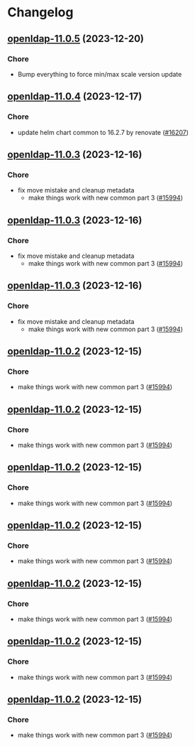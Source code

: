# Changelog



## [openldap-11.0.5](https://github.com/truecharts/charts/compare/openldap-11.0.4...openldap-11.0.5) (2023-12-20)

### Chore

- Bump everything to force min/max scale version update
  
  


## [openldap-11.0.4](https://github.com/truecharts/charts/compare/openldap-11.0.3...openldap-11.0.4) (2023-12-17)

### Chore

- update helm chart common to 16.2.7 by renovate ([#16207](https://github.com/truecharts/charts/issues/16207))
  
  


## [openldap-11.0.3](https://github.com/truecharts/charts/compare/openldap-10.0.3...openldap-11.0.3) (2023-12-16)

### Chore

- fix move mistake and cleanup metadata
  - make things work with new common part 3 ([#15994](https://github.com/truecharts/charts/issues/15994))
  
  


## [openldap-11.0.3](https://github.com/truecharts/charts/compare/openldap-10.0.3...openldap-11.0.3) (2023-12-16)

### Chore

- fix move mistake and cleanup metadata
  - make things work with new common part 3 ([#15994](https://github.com/truecharts/charts/issues/15994))
  
  


## [openldap-11.0.3](https://github.com/truecharts/charts/compare/openldap-10.0.3...openldap-11.0.3) (2023-12-16)

### Chore

- fix move mistake and cleanup metadata
  - make things work with new common part 3 ([#15994](https://github.com/truecharts/charts/issues/15994))
  
  


## [openldap-11.0.2](https://github.com/truecharts/charts/compare/openldap-10.0.3...openldap-11.0.2) (2023-12-15)

### Chore

- make things work with new common part 3 ([#15994](https://github.com/truecharts/charts/issues/15994))
  
  


## [openldap-11.0.2](https://github.com/truecharts/charts/compare/openldap-10.0.3...openldap-11.0.2) (2023-12-15)

### Chore

- make things work with new common part 3 ([#15994](https://github.com/truecharts/charts/issues/15994))
  
  


## [openldap-11.0.2](https://github.com/truecharts/charts/compare/openldap-10.0.3...openldap-11.0.2) (2023-12-15)

### Chore

- make things work with new common part 3 ([#15994](https://github.com/truecharts/charts/issues/15994))
  
  


## [openldap-11.0.2](https://github.com/truecharts/charts/compare/openldap-10.0.3...openldap-11.0.2) (2023-12-15)

### Chore

- make things work with new common part 3 ([#15994](https://github.com/truecharts/charts/issues/15994))
  
  


## [openldap-11.0.2](https://github.com/truecharts/charts/compare/openldap-10.0.3...openldap-11.0.2) (2023-12-15)

### Chore

- make things work with new common part 3 ([#15994](https://github.com/truecharts/charts/issues/15994))
  
  


## [openldap-11.0.2](https://github.com/truecharts/charts/compare/openldap-10.0.3...openldap-11.0.2) (2023-12-15)

### Chore

- make things work with new common part 3 ([#15994](https://github.com/truecharts/charts/issues/15994))
  
  


## [openldap-11.0.2](https://github.com/truecharts/charts/compare/openldap-10.0.3...openldap-11.0.2) (2023-12-15)

### Chore

- make things work with new common part 3 ([#15994](https://github.com/truecharts/charts/issues/15994))
  
  
